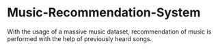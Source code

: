 # Music-Recommendation-System
With the usage of a massive music dataset, recommendation of music is performed with the help of previously heard songs.
